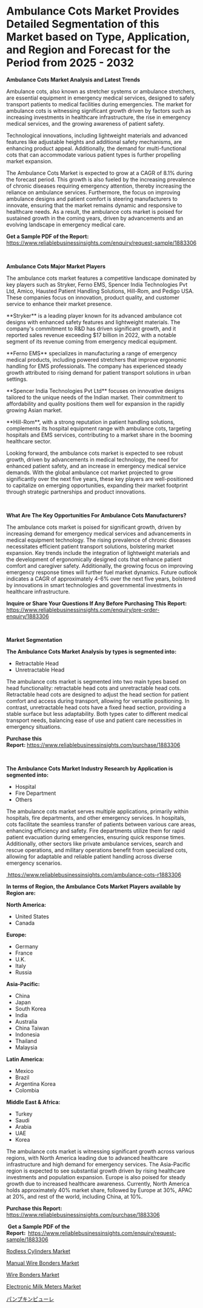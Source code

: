 <p><h1>Ambulance Cots Market Provides Detailed Segmentation of this Market based on Type, Application, and Region and Forecast for the Period from 2025 - 2032</h1></p><p><strong>Ambulance Cots Market Analysis and Latest Trends</strong></p>
<p><p>Ambulance cots, also known as stretcher systems or ambulance stretchers, are essential equipment in emergency medical services, designed to safely transport patients to medical facilities during emergencies. The market for ambulance cots is witnessing significant growth driven by factors such as increasing investments in healthcare infrastructure, the rise in emergency medical services, and the growing awareness of patient safety. </p><p>Technological innovations, including lightweight materials and advanced features like adjustable heights and additional safety mechanisms, are enhancing product appeal. Additionally, the demand for multi-functional cots that can accommodate various patient types is further propelling market expansion. </p><p>The Ambulance Cots Market is expected to grow at a CAGR of 8.1% during the forecast period. This growth is also fueled by the increasing prevalence of chronic diseases requiring emergency attention, thereby increasing the reliance on ambulance services. Furthermore, the focus on improving ambulance designs and patient comfort is steering manufacturers to innovate, ensuring that the market remains dynamic and responsive to healthcare needs. As a result, the ambulance cots market is poised for sustained growth in the coming years, driven by advancements and an evolving landscape in emergency medical care.</p></p>
<p><strong>Get a Sample PDF of the Report:&nbsp;</strong> <a href="https://www.reliablebusinessinsights.com/enquiry/request-sample/1883306?utm_campaign=39&utm_medium=2&utm_source=Github&utm_content=ia&utm_term=09042025&utm_id=ambulance-cots">https://www.reliablebusinessinsights.com/enquiry/request-sample/1883306</a></p>
<p>&nbsp;</p>
<p><strong>Ambulance Cots Major Market Players</strong></p>
<p><p>The ambulance cots market features a competitive landscape dominated by key players such as Stryker, Ferno EMS, Spencer India Technologies Pvt Ltd, Amico, Hausted Patient Handling Solutions, Hill-Rom, and Pedigo USA. These companies focus on innovation, product quality, and customer service to enhance their market presence.</p><p>**Stryker** is a leading player known for its advanced ambulance cot designs with enhanced safety features and lightweight materials. The company's commitment to R&D has driven significant growth, and it reported sales revenue exceeding $17 billion in 2022, with a notable segment of its revenue coming from emergency medical equipment.</p><p>**Ferno EMS** specializes in manufacturing a range of emergency medical products, including powered stretchers that improve ergonomic handling for EMS professionals. The company has experienced steady growth attributed to rising demand for patient transport solutions in urban settings.</p><p>**Spencer India Technologies Pvt Ltd** focuses on innovative designs tailored to the unique needs of the Indian market. Their commitment to affordability and quality positions them well for expansion in the rapidly growing Asian market.</p><p>**Hill-Rom**, with a strong reputation in patient handling solutions, complements its hospital equipment range with ambulance cots, targeting hospitals and EMS services, contributing to a market share in the booming healthcare sector.</p><p>Looking forward, the ambulance cots market is expected to see robust growth, driven by advancements in medical technology, the need for enhanced patient safety, and an increase in emergency medical service demands. With the global ambulance cot market projected to grow significantly over the next five years, these key players are well-positioned to capitalize on emerging opportunities, expanding their market footprint through strategic partnerships and product innovations.</p></p>
<p>&nbsp;</p>
<p><strong>What Are The Key Opportunities For Ambulance Cots Manufacturers?</strong></p>
<p><p>The ambulance cots market is poised for significant growth, driven by increasing demand for emergency medical services and advancements in medical equipment technology. The rising prevalence of chronic diseases necessitates efficient patient transport solutions, bolstering market expansion. Key trends include the integration of lightweight materials and the development of ergonomically designed cots that enhance patient comfort and caregiver safety. Additionally, the growing focus on improving emergency response times will further fuel market dynamics. Future outlook indicates a CAGR of approximately 4-6% over the next five years, bolstered by innovations in smart technologies and governmental investments in healthcare infrastructure.</p></p>
<p><strong>Inquire or Share Your Questions If Any Before Purchasing This Report:</strong> <a href="https://www.reliablebusinessinsights.com/enquiry/pre-order-enquiry/1883306?utm_campaign=39&utm_medium=2&utm_source=Github&utm_content=ia&utm_term=09042025&utm_id=ambulance-cots">https://www.reliablebusinessinsights.com/enquiry/pre-order-enquiry/1883306</a></p>
<p>&nbsp;</p>
<p><strong>Market Segmentation</strong></p>
<p><strong>The Ambulance Cots Market Analysis by types is segmented into:</strong></p>
<p><ul><li>Retractable Head</li><li>Unretractable Head</li></ul></p>
<p><p>The ambulance cots market is segmented into two main types based on head functionality: retractable head cots and unretractable head cots. Retractable head cots are designed to adjust the head section for patient comfort and access during transport, allowing for versatile positioning. In contrast, unretractable head cots have a fixed head section, providing a stable surface but less adaptability. Both types cater to different medical transport needs, balancing ease of use and patient care necessities in emergency situations.</p></p>
<p><strong>Purchase this Report:&nbsp;</strong><a href="https://www.reliablebusinessinsights.com/purchase/1883306?utm_campaign=39&utm_medium=2&utm_source=Github&utm_content=ia&utm_term=09042025&utm_id=ambulance-cots">https://www.reliablebusinessinsights.com/purchase/1883306</a></p>
<p>&nbsp;</p>
<p><strong>The Ambulance Cots Market Industry Research by Application is segmented into:</strong></p>
<p><ul><li>Hospital</li><li>Fire Department</li><li>Others</li></ul></p>
<p><p>The ambulance cots market serves multiple applications, primarily within hospitals, fire departments, and other emergency services. In hospitals, cots facilitate the seamless transfer of patients between various care areas, enhancing efficiency and safety. Fire departments utilize them for rapid patient evacuation during emergencies, ensuring quick response times. Additionally, other sectors like private ambulance services, search and rescue operations, and military operations benefit from specialized cots, allowing for adaptable and reliable patient handling across diverse emergency scenarios.</p></p>
<p><a href="https://www.reliablebusinessinsights.com/ambulance-cots-r1883306?utm_campaign=39&utm_medium=2&utm_source=Github&utm_content=ia&utm_term=09042025&utm_id=ambulance-cots">&nbsp;https://www.reliablebusinessinsights.com/ambulance-cots-r1883306</a></p>
<p><strong>In terms of Region, the Ambulance Cots Market Players available by Region are:</strong></p>
<p>
    <p> <strong> North America: </strong>
        <ul>
            <li>United States</li>
            <li>Canada</li>
        </ul>
        </p> 
    <p> <strong> Europe: </strong>
        <ul>
            <li>Germany</li>
            <li>France</li>
            <li>U.K.</li>
            <li>Italy</li>
            <li>Russia</li>
        </ul>
        </p> 
    <p> <strong> Asia-Pacific: </strong>
        <ul>
            <li>China</li>
            <li>Japan</li>
            <li>South Korea</li>
            <li>India</li>
            <li>Australia</li>
            <li>China Taiwan</li>
            <li>Indonesia</li>
            <li>Thailand</li>
            <li>Malaysia</li>
        </ul>
        </p> 
    <p> <strong> Latin America: </strong>
        <ul>
            <li>Mexico</li>
            <li>Brazil</li>
            <li>Argentina Korea</li>
            <li>Colombia</li>
        </ul>
        </p> 
    <p> <strong> Middle East & Africa: </strong>
        <ul>
            <li>Turkey</li>
            <li>Saudi</li>
            <li>Arabia</li>
            <li>UAE</li>
            <li>Korea</li>
        </ul>
    </p>
    </p>
<p><p>The ambulance cots market is witnessing significant growth across various regions, with North America leading due to advanced healthcare infrastructure and high demand for emergency services. The Asia-Pacific region is expected to see substantial growth driven by rising healthcare investments and population expansion. Europe is also poised for steady growth due to increased healthcare awareness. Currently, North America holds approximately 40% market share, followed by Europe at 30%, APAC at 20%, and rest of the world, including China, at 10%.</p></p>
<p><strong>Purchase this Report: </strong><a href="https://www.reliablebusinessinsights.com/purchase/1883306?utm_campaign=39&utm_medium=2&utm_source=Github&utm_content=ia&utm_term=09042025&utm_id=ambulance-cots">https://www.reliablebusinessinsights.com/purchase/1883306</a></p>
<p>&nbsp;<strong>Get a Sample PDF of the Report:&nbsp;&nbsp;</strong><a href="https://www.reliablebusinessinsights.com/enquiry/request-sample/1883306?utm_campaign=39&utm_medium=2&utm_source=Github&utm_content=ia&utm_term=09042025&utm_id=ambulance-cots">https://www.reliablebusinessinsights.com/enquiry/request-sample/1883306</a></p>
<p><strong></strong></p>
<p><p><a href="https://github.com/gummaarmel83/Market-Research-Report-List-1/blob/main/rodless-cylinders-market.md?utm_campaign=39&utm_medium=2&utm_source=Github&utm_content=ia&utm_term=09042025&utm_id=ambulance-cots">Rodless Cylinders Market</a></p><p><a href="https://github.com/uldularido/Market-Research-Report-List-1/blob/main/manual-wire-bonders-market.md?utm_campaign=39&utm_medium=2&utm_source=Github&utm_content=ia&utm_term=09042025&utm_id=ambulance-cots">Manual Wire Bonders Market</a></p><p><a href="https://github.com/panciujoslin3/Market-Research-Report-List-1/blob/main/wire-bonders-market.md?utm_campaign=39&utm_medium=2&utm_source=Github&utm_content=ia&utm_term=09042025&utm_id=ambulance-cots">Wire Bonders Market</a></p><p><a href="https://github.com/widlerumland/Market-Research-Report-List-1/blob/main/electronic-milk-meters-market.md?utm_campaign=39&utm_medium=2&utm_source=Github&utm_content=ia&utm_term=09042025&utm_id=ambulance-cots">Electronic Milk Meters Market</a></p><p><a href="https://github.com/mohamedbakry57/Market-Research-Report-List-7/blob/main/124698954049.md?utm_campaign=39&utm_medium=2&utm_source=Github&utm_content=ia&utm_term=09042025&utm_id=ambulance-cots">パンプキンピューレ</a></p></p>